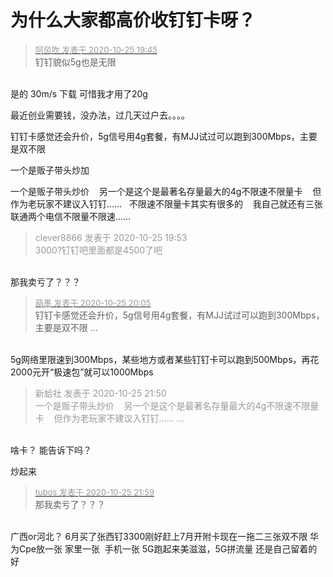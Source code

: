 # 为什么大家都高价收钉钉卡呀？


<div class="quote"><blockquote><font size="2"><a href="https://www.hostloc.com/forum.php?mod=redirect&amp;goto=findpost&amp;pid=9350984&amp;ptid=758355" target="_blank"><font color="#999999">阿风吹 发表于 2020-10-25 19:45</font></a></font><br />
钉钉貌似5g也是无限</blockquote></div><br />
是的 30m/s 下载 可惜我才用了20g<img src="static/image/smiley/default/biggrin.gif" smilieid="3" border="0" alt="" />

最近创业需要钱，没办法，过几天过户去。。。。

钉钉卡感觉还会升价，5g信号用4g套餐，有MJJ试过可以跑到300Mbps，主要是双不限<img src="static/image/smiley/yct/010.gif" smilieid="41" border="0" alt="" />

一个是贩子带头炒加

一个是贩子带头炒价&nbsp; &nbsp; 另一个是这个是最著名存量最大的4g不限速不限量卡&nbsp; &nbsp; 但作为老玩家不建议入钉钉……&nbsp; &nbsp;不限速不限量卡其实有很多的&nbsp; &nbsp; 我自己就还有三张联通两个电信不限量不限速……

<div class="quote"><blockquote><font color="#999999">clever8866 发表于 2020-10-25 19:53</font><br />
<font color="#999999">3000?钉钉吧里面都是4500了吧</font></blockquote></div><br />
那我卖亏了？？？

<div class="quote"><blockquote><font size="2"><a href="https://www.hostloc.com/forum.php?mod=redirect&amp;goto=findpost&amp;pid=9351071&amp;ptid=758355" target="_blank"><font color="#999999">萌墨 发表于 2020-10-25 20:05</font></a></font><br />
钉钉卡感觉还会升价，5g信号用4g套餐，有MJJ试过可以跑到300Mbps，主要是双不限 ...</blockquote></div><br />
5g网络里限速到300Mbps，某些地方或者某些钉钉卡可以跑到500Mbps，再花2000元开“极速包”就可以1000Mbps

<div class="quote"><blockquote><font color="#999999">新蛤社 发表于 2020-10-25 21:50</font><br />
<font color="#999999">一个是贩子带头炒价&nbsp; &nbsp; 另一个是这个是最著名存量最大的4g不限速不限量卡&nbsp; &nbsp; 但作为老玩家不建议入钉钉…… ...</font></blockquote></div><br />
啥卡？ 能告诉下吗？

炒起来

<div class="quote"><blockquote><font size="2"><a href="https://www.hostloc.com/forum.php?mod=redirect&amp;goto=findpost&amp;pid=9351448&amp;ptid=758355" target="_blank"><font color="#999999">tubos 发表于 2020-10-25 21:59</font></a></font><br />
那我卖亏了？？？</blockquote></div><br />
广西or河北？ 6月买了张西钉3300刚好赶上7月开附卡现在一拖二三张双不限 华为Cpe放一张 家里一张&nbsp;&nbsp;手机一张 5G跑起来美滋滋，5G拼流量 还是自己留着的好
